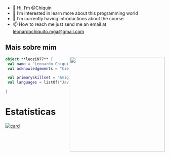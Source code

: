 - 👋 Hi, I’m @Chiquin
- 👀 I’m interested in learn more about this programming world
- 🌱 I’m currently having introductions about the course
- 📫 How to reach me just send me an email at leonardochiquito.mga@gmail.com

## Mais sobre mim

<img align="right" width="300" src="https://i2.wp.com/allhtaccess.info/wp-content/uploads/2018/03/programming.gif?fit=1281%2C716&ssl=1" />

```kotlin
object **leoziN77** {
 val name = "Leonardo Chiquito"
 val acknowledgements = "Cientista da Computação "

 val primarySkillset = "Amigável e criativo"
 val languages = listOf("JavaScript", "Python", "PHP", "C", "SQL")

}
```

# Estatísticas
[![card](https://github-readme-stats.vercel.app/api?username=leozin77&theme=default&show_icons=true)](https://github.com/anuraghazra/github-readme-stats)
